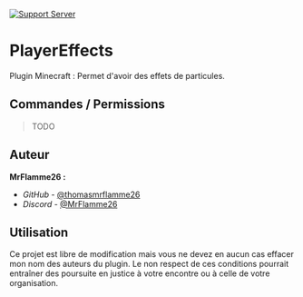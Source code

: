 [![Support Server](https://img.shields.io/discord/835137597692837889.svg?label=Discord&logo=Discord&colorB=7289da&style=for-the-badge)](https://discord.gg/J74UR2VtcH)

# PlayerEffects

Plugin Minecraft : Permet d'avoir des effets de particules.

## Commandes / Permissions

> TODO

## Auteur

**MrFlamme26 :**
- _GitHub_ - [@thomasmrflamme26](https://github.com/thomasmrflamme26)
- _Discord_ - [@MrFlamme26](https://discord.gg/J74UR2VtcH)

## Utilisation

Ce projet est libre de modification mais vous ne devez en aucun cas effacer mon nom des auteurs du plugin.
Le non respect de ces conditions pourrait entraîner des poursuite en justice à votre encontre ou à celle de votre organisation.
